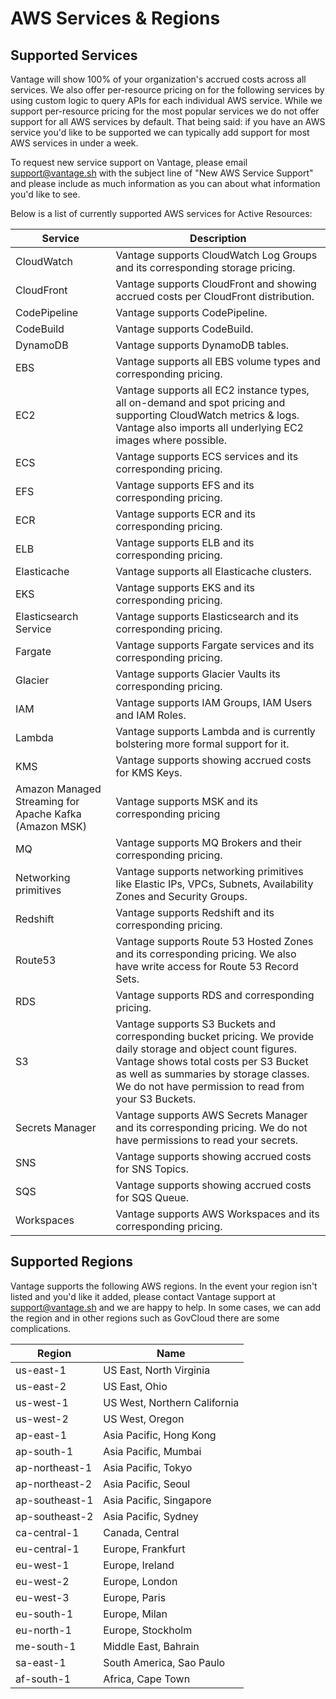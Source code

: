 # AWS Services & Regions

## Supported Services

Vantage will show 100% of your organization's accrued costs across all services. We also offer per-resource pricing on for the following services by using custom logic to query APIs for each individual AWS service. While we support per-resource pricing for the most popular services we do not offer support for all AWS services by default. That being said: if you have an AWS service you'd like to be supported we can typically add support for most AWS services in under a week. 

To request new service support on Vantage, please email support@vantage.sh with the subject line of "New AWS Service Support" and please include as much information as you can about what information you'd like to see. 

Below is a list of currently supported AWS services for Active Resources:

| Service      | Description |
| ----------- | ----------- |
| CloudWatch | Vantage supports CloudWatch Log Groups and its corresponding storage pricing.           |
| CloudFront    | Vantage supports CloudFront and showing accrued costs per CloudFront distribution.           |
| CodePipeline    | Vantage supports CodePipeline.           |
| CodeBuild    | Vantage supports CodeBuild.           |
| DynamoDB    | Vantage supports DynamoDB tables.           |
| EBS   | Vantage supports all EBS volume types and corresponding pricing.           |
| EC2      | Vantage supports all EC2 instance types, all on-demand and spot pricing and supporting CloudWatch metrics & logs. Vantage also imports all underlying EC2 images where possible.      |
| ECS  | Vantage supports ECS services and its corresponding pricing.           |
| EFS  | Vantage supports EFS and its corresponding pricing.           |
| ECR   | Vantage supports ECR and its corresponding pricing.           |
| ELB | Vantage supports ELB and its corresponding pricing.            |
| Elasticache   | Vantage supports all Elasticache clusters.           |
| EKS  | Vantage supports EKS and its corresponding pricing.           |
| Elasticsearch Service   | Vantage supports Elasticsearch and its corresponding pricing.           |
| Fargate   | Vantage supports Fargate services and its corresponding pricing.           |
| Glacier   | Vantage supports Glacier Vaults its corresponding pricing.           |
| IAM   | Vantage supports IAM Groups, IAM Users and IAM Roles.           |
| Lambda   | Vantage supports Lambda and is currently bolstering more formal support for it.           |
| KMS | Vantage supports showing accrued costs for KMS Keys.           |
| Amazon Managed Streaming for Apache Kafka (Amazon MSK) | Vantage supports MSK and its corresponding pricing            |
| MQ | Vantage supports MQ Brokers and their corresponding pricing.  |
| Networking primitives   | Vantage supports networking primitives like Elastic IPs, VPCs, Subnets, Availability Zones and Security Groups.           |
| Redshift   | Vantage supports Redshift and its corresponding pricing.            |
| Route53   | Vantage supports Route 53 Hosted Zones and its corresponding pricing. We also have write access for Route 53 Record Sets.           |
| RDS   | Vantage supports RDS and corresponding pricing.           |
| S3   | Vantage supports S3 Buckets and corresponding bucket pricing. We provide daily storage and object count figures. Vantage shows total costs per S3 Bucket as well as summaries by storage classes. We do not have permission to read from your S3 Buckets.          |
| Secrets Manager   | Vantage supports AWS Secrets Manager and its corresponding pricing. We do not have permissions to read your secrets.           |
| SNS | Vantage supports showing accrued costs for SNS Topics.           |
| SQS | Vantage supports showing accrued costs for SQS Queue.           |
| Workspaces | Vantage supports AWS Workspaces and its corresponding pricing.           |


## Supported Regions

Vantage supports the following AWS regions. In the event your region isn't listed and you'd like it added, please contact Vantage support at support@vantage.sh and we are happy to help. In some cases, we can add the region and in other regions such as GovCloud there are some complications. 

| Region | Name | 
| ----------- | ----------- |
| us-east-1 | US East, North Virginia |
| us-east-2 | US East, Ohio |
| us-west-1 | US West, Northern California |
| us-west-2 | US West, Oregon |
| ap-east-1 | Asia Pacific, Hong Kong |
| ap-south-1 | Asia Pacific, Mumbai |
| ap-northeast-1 | Asia Pacific, Tokyo |
| ap-northeast-2 | Asia Pacific, Seoul |
| ap-southeast-1 | Asia Pacific, Singapore |
| ap-southeast-2 | Asia Pacific, Sydney |
| ca-central-1 | Canada, Central |
| eu-central-1 | Europe, Frankfurt |
| eu-west-1 | Europe, Ireland |
| eu-west-2 | Europe, London |
| eu-west-3 | Europe, Paris |
| eu-south-1 | Europe, Milan |
| eu-north-1 | Europe, Stockholm |
| me-south-1 | Middle East, Bahrain |
| sa-east-1 | South America, Sao Paulo |
| af-south-1 | Africa, Cape Town |
